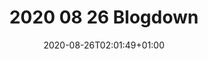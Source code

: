 ---
title: "2020 08 26 Blogdown"
date: 2020-08-26T02:01:49+01:00
draft: true
# description
description: "This is meta description"
---